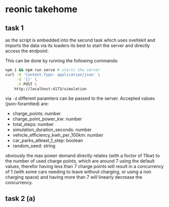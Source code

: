 # reonic takehome

## task 1

as the script is embedded into the second task which uses sveltekit and imports the data via its loaders its best to start the server and directly access the endpoint.

This can be done by running the following commands:

```bash
npm i && npm run serve # starts the server
curl -H 'Content-Type: application/json' \
     -d '{}' \
     -X POST \
    http://localhost:4173/simulation
```

via `-d` different paramters can be passed to the server. Accepted values (json-foramtted) are:

- charge_points: number
- charge_point_power_kw: number
- total_steps: number
- simulation_duration_seconds: number
- vehicle_efficiency_kwh_per_100km: number
- car_parks_atleast_1_step: boolean
- random_seed: string

obviously the max power demand directly relates (with a foctor of 11kw) to the number of used charge points, which are around 7 using the default values, therefor having less than 7 charge points will result in a concurrency of 1 (with some cars needing to leave without charging, or using a non charging space) and having more than 7 will linearly decrease the concurrency.

## task 2 (a)

